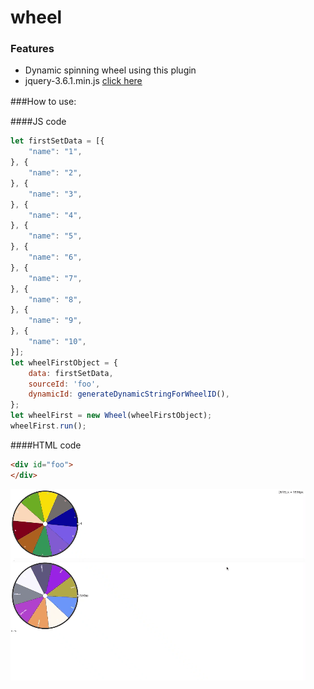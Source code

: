 # wheel
### Features

- Dynamic spinning wheel using this plugin
-  jquery-3.6.1.min.js [click here](https://code.jquery.com/jquery-3.6.1.min.js "click here")

###How to use:　

####JS code

```javascript
let firstSetData = [{
    "name": "1",
}, {
    "name": "2",
}, {
    "name": "3",
}, {
    "name": "4",
}, {
    "name": "5",
}, {
    "name": "6",
}, {
    "name": "7",
}, {
    "name": "8",
}, {
    "name": "9",
}, {
    "name": "10",
}];
let wheelFirstObject = {
    data: firstSetData,
    sourceId: 'foo',
    dynamicId: generateDynamicStringForWheelID(),
};
let wheelFirst = new Wheel(wheelFirstObject);
wheelFirst.run();
```
 
####HTML code

```html
<div id="foo">
</div>
```
 
 ![wheel](https://raw.githubusercontent.com/inandi/wheel/main/wheel.gif)